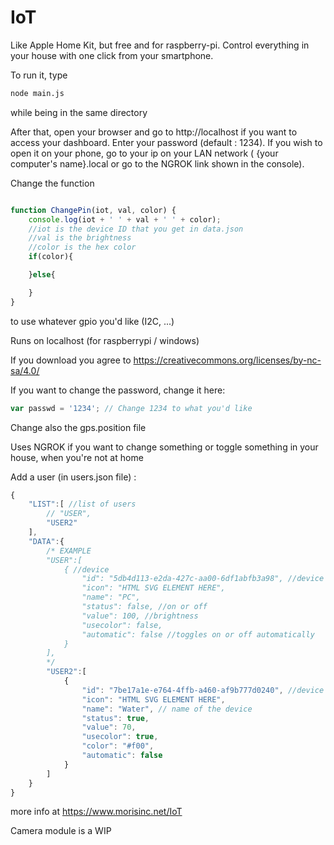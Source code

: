 # IoT
Like Apple Home Kit, but free and for raspberry-pi. Control everything in your house with one click from your smartphone.

To run it, type
```bash
node main.js
``` 
while being in the same directory

After that, open your browser and go to http://localhost if you want to access your dashboard. Enter your password (default : 1234).
If you wish to open it on your phone, go to your ip on your LAN network ( {your computer's name}.local or go to the NGROK link shown in the console).


Change the function 
```js

function ChangePin(iot, val, color) {
    console.log(iot + ' ' + val + ' ' + color);
    //iot is the device ID that you get in data.json
    //val is the brightness
    //color is the hex color
    if(color){

    }else{

    }
}
```
to use whatever gpio you'd like (I2C, ...)

Runs on localhost (for raspberrypi / windows)

If you download you agree to https://creativecommons.org/licenses/by-nc-sa/4.0/

If you want to change the password, change it here:

```js
var passwd = '1234'; // Change 1234 to what you'd like
```


Change also the gps.position file

Uses NGROK if you want to change something or toggle something in your house, when you're not at home

Add a user (in users.json file) : 
```js
{
    "LIST":[ //list of users
        // "USER",
        "USER2"
    ],
    "DATA":{
        /* EXAMPLE
        "USER":[
            { //device
                "id": "5db4d113-e2da-427c-aa00-6df1abfb3a98", //device id
                "icon": "HTML SVG ELEMENT HERE",
                "name": "PC",
                "status": false, //on or off
                "value": 100, //brightness
                "usecolor": false,
                "automatic": false //toggles on or off automatically
            }
        ],
        */
        "USER2":[
            {
                "id": "7be17a1e-e764-4ffb-a460-af9b777d0240", //device id
                "icon": "HTML SVG ELEMENT HERE",
                "name": "Water", // name of the device
                "status": true,
                "value": 70,
                "usecolor": true,
                "color": "#f00",
                "automatic": false
            }
        ]
    }
}

```
 more info at https://www.morisinc.net/IoT
 
 Camera module is a WIP
